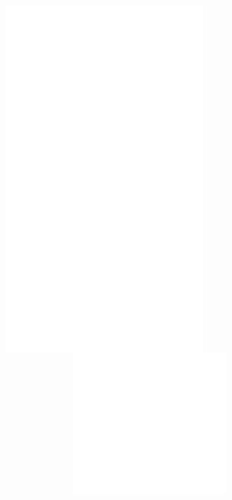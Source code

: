 [<img align="left" width="450" alt="🦑" src="images/general.svg">](#)
[<img align="right" width="350" alt="🦑" src="images/achievements.svg">](#)
